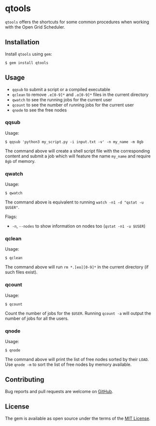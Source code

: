 # qtools

`qtools` offers the shortcuts for some common procedures when working with the Open Grid Scheduler.


## Installation

Install `qtools` using `gem`:

    $ gem install qtools

## Usage

- `qqsub`  to submit a script or a compiled executable
- `qclean` to remove `.e[0-9]*` and `.o[0-9]*` files in the current directory
- `qwatch` to see the running jobs for the current user
- `qcount` to see the number of running jobs for the current user
- `qnode` to see the free nodes

### qqsub

Usage:

    $ qqsub 'python3 my_script.py -i input.txt -v' -n my_name -m 8gb

The command above will create a shell script file with the corresponding content and submit a job which will feature the name `my_name` and require `8gb` of memory.

### qwatch

Usage:

    $ qwatch

The command above is equivalent to running `watch -n1 -d "qstat -u $USER"`.

Flags:

  - `-n`, `--nodes` to show information on nodes too (`qstat -n1 -u $USER`)

### qclean

Usage:

    $ qclean

The command above will run `rm *.[eo][0-9]*` in the current directory (if such files exist).

### qcount

Usage:

    $ qcount

Count the number of jobs for the `$USER`. Running `qcount -a` will output the number of jobs for all the users.

### qnode

Usage:

    $ qnode

The command above will print the list of free nodes sorted by their `LOAD`. Use `qnode -m` to sort the list of free nodes by memory available.

## Contributing

Bug reports and pull requests are welcome on [GitHub](https://github.com/kerkomen/qtools).

## License

The gem is available as open source under the terms of the [MIT License](http://opensource.org/licenses/MIT).

